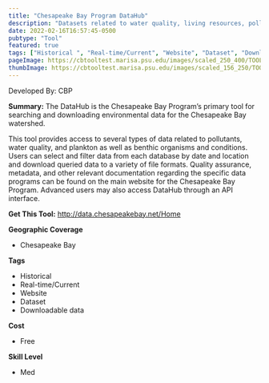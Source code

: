 ```yaml
---
title: "Chesapeake Bay Program DataHub"
description: "Datasets related to water quality, living resources, pollution, and fluorescence "
date: 2022-02-16T16:57:45-0500
pubtype: "Tool"
featured: true
tags: ["Historical ", "Real-time/Current", "Website", "Dataset", "Downloadable data"]
pageImage: https://cbtooltest.marisa.psu.edu/images/scaled_250_400/TOOLID_33.0_ScreenCapture-1.png
thumbImage: https://cbtooltest.marisa.psu.edu/images/scaled_156_250/TOOLID_33.0_ScreenCapture-1.png
---
```

Developed By: CBP

**Summary:** The DataHub is the Chesapeake Bay Program’s primary tool for searching and downloading environmental data for the Chesapeake Bay watershed.

This tool provides access to several types of data related to pollutants, water quality, and plankton as well as benthic organisms and conditions. Users can select and filter data from each database by date and location and download queried data to a variety of file formats. Quality assurance, metadata, and other relevant documentation regarding the specific data programs can be found on the main website for the Chesapeake Bay Program. Advanced users may also access DataHub through an API interface. 




__**Get This Tool:**__ http://data.chesapeakebay.net/Home

__**Geographic Coverage**__
- Chesapeake Bay

__**Tags**__
-  Historical 
-  Real-time/Current
-  Website
-  Dataset
-  Downloadable data

__**Cost**__
- Free

__**Skill Level**__
- Med

